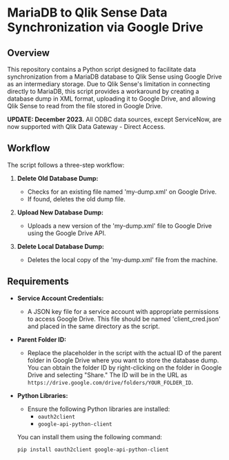 # MariaDB to Qlik Sense Data Synchronization via Google Drive

## Overview

This repository contains a Python script designed to facilitate data synchronization from a MariaDB database to Qlik Sense using Google Drive as an intermediary storage. Due to Qlik Sense's limitation in connecting directly to MariaDB, this script provides a workaround by creating a database dump in XML format, uploading it to Google Drive, and allowing Qlik Sense to read from the file stored in Google Drive.

**UPDATE: December 2023.** All ODBC data sources, except ServiceNow, are now supported with Qlik Data Gateway - Direct Access.

## Workflow

The script follows a three-step workflow:

1. **Delete Old Database Dump:**
   - Checks for an existing file named 'my-dump.xml' on Google Drive.
   - If found, deletes the old dump file.

2. **Upload New Database Dump:**
   - Uploads a new version of the 'my-dump.xml' file to Google Drive using the Google Drive API.

3. **Delete Local Database Dump:**
   - Deletes the local copy of the 'my-dump.xml' file from the machine.

## Requirements

- **Service Account Credentials:**
  - A JSON key file for a service account with appropriate permissions to access Google Drive. This file should be named 'client_cred.json' and placed in the same directory as the script.

- **Parent Folder ID:**
  - Replace the placeholder in the script with the actual ID of the parent folder in Google Drive where you want to store the database dump. You can obtain the folder ID by right-clicking on the folder in Google Drive and selecting "Share." The ID will be in the URL as `https://drive.google.com/drive/folders/YOUR_FOLDER_ID`.

- **Python Libraries:**
  - Ensure the following Python libraries are installed:
    - `oauth2client`
    - `google-api-python-client`

  You can install them using the following command:
  ```bash
  pip install oauth2client google-api-python-client
